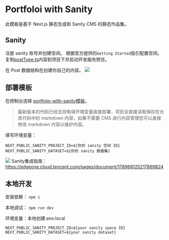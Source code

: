 # Portfoloi with Sanity
此模板是基于 Next.js 静态生成和 Sanity CMS 的静态作品集。
## Sanity
注册 sanity 账号并创建空间。
根据官方提供的`Getting Started`指引配置空间。
复制[postType.ts](https://github.com/TencentEdgeOne/pages-templates/tree/main/examples/portfolio-with-sanity/postType.ts)内容到项目下并启动开发服务预览。

在 Post 数据结构在创建你自己的内容。
![](https://cloudcache.tencent-cloud.com/qcloud/ui/static/static_source_business/1f135100-a4b5-4311-8038-ef246602ae47.png)

## 部署模板
在控制台选择 [portfolio-with-sanity模板](https://console.cloud.tencent.com/edgeone/pages/new?template=portfolio-with-sanity)。

> 最新版本的代码已经支持免填环境变量直接部署，项目会直接读取保存在仓库代码中的 markdown 内容，如果不需要 CMS 进行内容管理您可以直接修改 markdown 内容以维护内容。

填写环境变量：
```
NEXT_PUBLIC_SANITY_PROJECT_ID=${你的 sanity 空间 ID}
NEXT_PUBLIC_SANITY_DATASET=${你的 sanity 数据集}
```
![](https://cloudcache.tencent-cloud.com/qcloud/ui/static/static_source_business/752893cb-caf0-4414-902a-8380c6ba243a.png)
Sanity集成指南：https://edgeone.cloud.tencent.com/pages/document/178968125217869824

## 本地开发
安装依赖： `npm i`

本地调试： `npm run dev`

环境变量：本地创建.env.local
```
NEXT_PUBLIC_SANITY_PROJECT_ID=${your sanity space ID}
NEXT_PUBLIC_SANITY_DATASET=${your sanity dataset}
```